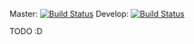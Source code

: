 Master:
[![Build Status](https://travis-ci.org/mbovo/mydump.svg?branch=master)](https://travis-ci.org/mbovo/mydump)
Develop:
[![Build Status](https://travis-ci.org/mbovo/mydump.svg?branch=develop)](https://travis-ci.org/mbovo/mydump)


TODO :D

